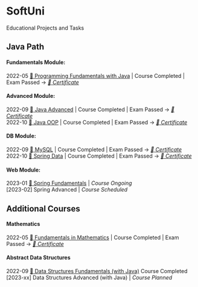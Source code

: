 # SoftUni  
Educational Projects and Tasks

## Java Path
#### Fundamentals Module:
2022-05  [:file_folder: Programming Fundamentals with Java](https://github.com/thrako/java_fundamentals) | Course Completed | Exam Passed -> *[:page_facing_up: Certificate](https://softuni.bg/certificates/details/138532/d1da1fa5)*  


#### Advanced Module:
2022-09 [:file_folder: Java Advanced](https://github.com/thrako/java_advanced) | Course Completed | Exam Passed -> *[:page_facing_up: Certificate](https://softuni.bg/certificates/details/145720/a3d71ee7)*  
2022-10 [:file_folder: Java OOP](https://github.com/thrako/java_oop) | Course Completed | Exam Passed -> *[:page_facing_up: Certificate]()*

#### DB Module:
2022-09 [:file_folder: MySQL](https://github.com/thrako/MySQL) | Course Completed | Exam Passed -> *[:page_facing_up: Certificate]()*  
2022-10 [:file_folder: Spring Data]() | Course Completed | Exam Passed -> *[:page_facing_up: Certificate]()*  

#### Web Module:
2023-01 [:file_folder: Spring Fundamentals]() | *Course Ongoing*  
[2023-02] Spring Advanced | *Course Scheduled*  

## Additional Courses

#### Mathematics
2022-05 [:file_folder:  Fundamentals in Mathematics](https://github.com/thrako/fundamentals_in_mathematics) | Course Completed | Exam Passed ->  *[:page_facing_up: Certificate](https://softuni.bg/certificates/details/135837/047fb805)*  

#### Abstract Data Structures
2022-09 [:file_folder: Data Structures Fundamentals (with Java)]() Course Completed  
[2023-xx] Data Structures Advanced (with Java) | *Course Planned* 